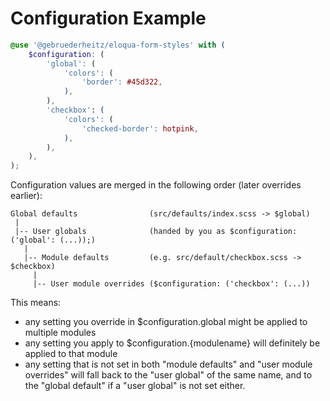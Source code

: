 # Configuration Example

```scss
@use '@gebruederheitz/eloqua-form-styles' with (
	$configuration: (
		'global': (
			'colors': (
				'border': #45d322,
			),
		),
		'checkbox': (
			'colors': (
				'checked-border': hotpink,
			),
		),
	),
);

```

Configuration values are merged in the following order (later overrides earlier):

```
Global defaults                (src/defaults/index.scss -> $global)
 |
 |-- User globals              (handed by you as $configuration: ('global': (...));)
   |
   |-- Module defaults         (e.g. src/default/checkbox.scss -> $checkbox)
     |
     |-- User module overrides ($configuration: ('checkbox': (...))
```

This means:
 - any setting you override in $configuration.global might be applied to multiple
   modules
 - any setting you apply to $configuration.{modulename} will definitely be
   applied to that module
 - any setting that is not set in both "module defaults" and "user module 
   overrides" will fall back to the "user global" of the same name, and to the
   "global default" if a "user global" is not set either.
